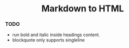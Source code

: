 <div align="center">
  <h1>Markdown to HTML</h1>
</div>

### TODO

- run bold and italic inside headings content.
- blockquote only supports singleline